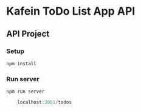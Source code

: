 # Kafein ToDo List App API

## API Project 

### Setup
```
npm install
```

### Run server
```
npm run server
```

```js
    localhost:3001/todos
```